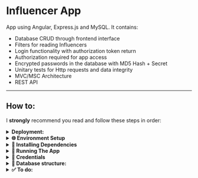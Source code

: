 # Influencer App
App using Angular, Express.js and MySQL. It contains:
  - Database CRUD through frontend interface
  - Filters for reading Influencers
  - Login functionality with authorization token return
  - Authorization required for app access
  - Encrypted passwords in the database with MD5 Hash + Secret
  - Unitary tests for Http requests and data integrity
  - MVC/MSC Architecture
  - REST API

---

## How to:
I **strongly** recommend you read and follow these steps in order:

<details>
  <summary>
    <strong>Deployment: </strong>
  </summary>
  https://influencer-app-production.up.railway.app/
</details>

<details>
  <summary>
    <strong>🌐 Environment Setup</strong>
  </summary> <br>
    
  - Front-End's **frontend/src/environment/environment.ts** : You need to `export` a `const` object that constains a key called `baseApiUrl` and whose value is an appropriate host url such as `http://localhost:3333`
  
  - Back-End's **.env.EXAMPLE** : Rename it to just `.env` and then add your own values to connect to the database
  ---
</details>

<details>
  <summary>
    <strong>🧩 Installing Dependencies</strong>
  </summary> <br>
  
  - From the **root** directory, simply run:
    - `npm run install`: Installs all dependencies in both **Front End** and **Back End**.
  ---
</details>

<details>
  <summary>
    <strong>🏁 Running The App</strong>
  </summary>
  
  - From the **root** directory, simply run:
    - `npm run start`: This is will initalize both Frontend and Backend at the same time
  ---
</details>

<details>
  <summary>
    <strong>🔐 Credentials</strong>
  </summary>
  
  - **Admin**
    - username: `binah`
    - password: `blacktea`
    - Authorization: Able to Create, Read, Update and Delete any entry. 
  
  - **User**
    - username: `gregor`
    - password: `bugman`
    - Authorization: Able to Create and Read entries. Some buttons will be disabled to reflect restricted permissions.  
  ---
</details>

<details>
  <summary>
    <strong>📃 Database structure:</strong>
  </summary>
  
  - The Database is comprised of two tables:

    - `users`
      - `id`: Numeric PK Auto Incremental
      - `username`: VarChar Unique
      - `password`: VarChar
    
    - `influencers`
      - `id`: Numeric PK Auto Incremental
      - `name`: VarChar
      - `handle`: VarChar
      - `platform`: VarChar
      - `category`: VarChar
      - `subCount`: Numeric
</details>

<details>
  <summary>
    <strong>✅ To do:</strong>
  </summary>

  - Store database fetch to `localstorage` for `influencer array`
  - Pagination for database fetch of `influencer array`
  - Unitary tests for component integrity beyond just Http requests
  - New column for database `priviliges` that dictates access type (Admin, User, etc)
  - Data validation schemas for the Backend's Service layer
  - Better error handling by the Frontend when receiving Http responses (currently just catching it and ignoring it)
  - Multiple filters active at once
  - A switch for Numeric Filter to swap between `>` and `<` searches (currently only `>`)
  - Better colors
  ---
</details>
